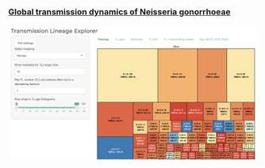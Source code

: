### [Global transmission dynamics of Neisseria gonorrhoeae](https://magnunos.shinyapps.io/LineageHomology_Explorer/?_ga=2.205397328.1370338265.1637693506-226041197.1637248825)

[![](https://github.com/magnusnosnes/10000_Ngon_genomes/blob/main/TL_Explorer.png)](https://magnunos.shinyapps.io/LineageHomology_Explorer/?_ga=2.205397328.1370338265.1637693506-226041197.1637248825)
